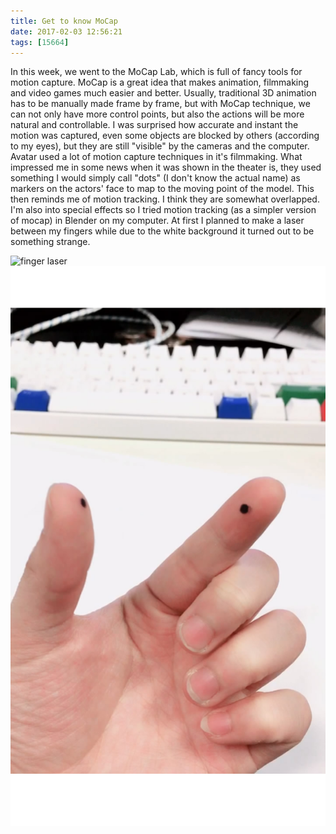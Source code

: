 ```yaml
---
title: Get to know MoCap
date: 2017-02-03 12:56:21
tags: [15664]
---
```

In this week, we went to the MoCap Lab, which is full of fancy tools for motion capture. MoCap is a great idea that makes animation, filmmaking and video games much easier and better. Usually, traditional 3D animation has to be manually made frame by frame, but with MoCap technique, we can not only have more control points, but also the actions will be more natural and controllable. I was surprised how accurate and instant the motion was captured, even some objects are blocked by others (according to my eyes), but they are still "visible" by the cameras and the computer. Avatar used a lot of motion capture techniques in it's filmmaking. What impressed me in some news when it was shown in the theater is, they used something I would simply call "dots" (I don't know the actual name) as markers on the actors' face to map to the moving point of the model. This then reminds me of motion tracking. I think they are somewhat overlapped. I'm also into special effects so I tried motion tracking (as a simpler version of mocap) in Blender on my computer. At first I planned to make a laser between my fingers while due to the white background it turned out to be something strange.

![finger laser](/images/finger_laser.gif)
![finger original](/images/finger_original.png)
